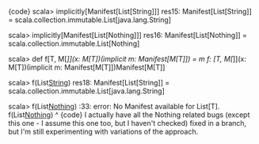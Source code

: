 {code}
scala> implicitly[Manifest[List[String]]]
res15: Manifest[List[String]] = scala.collection.immutable.List[java.lang.String]

scala> implicitly[Manifest[List[Nothing]]]
res16: Manifest[List[Nothing]] = scala.collection.immutable.List[Nothing]

scala> def f[T, M[_]](x: M[T])(implicit m: Manifest[M[T]]) = m
f: [T, M[_]](x: M[T])(implicit m: Manifest[M[T]])Manifest[M[T]]

scala> f(List[String]())
res18: Manifest[List[String]] = scala.collection.immutable.List[java.lang.String]

scala> f(List[Nothing]())
<console>:33: error: No Manifest available for List[T].
              f(List[Nothing]())
               ^
{code}
I actually have all the Nothing related bugs (except this one - I assume this one too, but I haven't checked) fixed in a branch, but I'm still experimenting with variations of the approach.

